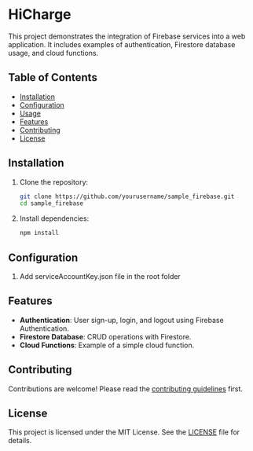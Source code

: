 # HiCharge

This project demonstrates the integration of Firebase services into a web application. It includes examples of authentication, Firestore database usage, and cloud functions.

## Table of Contents
- [Installation](#installation)
- [Configuration](#configuration)
- [Usage](#usage)
- [Features](#features)
- [Contributing](#contributing)
- [License](#license)

## Installation

1. Clone the repository:
    ```sh
    git clone https://github.com/yourusername/sample_firebase.git
    cd sample_firebase
    ```

2. Install dependencies:
    ```sh
    npm install
    ```

## Configuration

1. Add serviceAccountKey.json file in the root folder

## Features

- **Authentication**: User sign-up, login, and logout using Firebase Authentication.
- **Firestore Database**: CRUD operations with Firestore.
- **Cloud Functions**: Example of a simple cloud function.

## Contributing

Contributions are welcome! Please read the [contributing guidelines](CONTRIBUTING.md) first.

## License

This project is licensed under the MIT License. See the [LICENSE](LICENSE) file for details.

